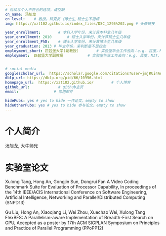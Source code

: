 ```yaml
---
# 后续与个人不符合的选项，请空缺
cn_name: 汤旭龙
cn_level:    # 教授，研究员（博士生,硕士生不用填
img: https://xzt102.github.io/index_files/DSC_1295%202.png # 头像链接

year_enrollment:        # 本科入学年份，来计算本科生几年级
year_enrollment: 2010       # 硕士入学年份，来计算硕士生几年级
year_enrollment_PhD:    # 博士入学年份，来计算博士生几年级
year_graduation: 2013 # 毕业年份，来判断是不是校友
employment_short: 匹兹堡大学(副教授)        # 实验室毕业工作去向：e.g. 百度，MIT，中石化，公务员
employment:  匹兹堡大学副教授           # 实验室毕业工作去向：e.g. 百度，MIT，中石化，公务员


# social media
googlescholar_url:  https://scholar.google.com/citations?user=jmjRUi4AAAAJ&hl=en      # googlescholar
dblp_url: https://dblp.org/pid/66/10956.html
homepage_url:  https://xzt102.github.io/        # 个人博客
github_url:             # github主页
email:                # 常用邮件

hidePubs: yes # yes to hide 一作论文，empty to show
hideOtherPubs: yes # yes to hide 参与论文，empty to show
---
```


# 个人简介

汤旭龙, 大牛师兄

# 实验室论文

Xulong Tang, Hong An, Gongjin Sun, Dongrui Fan
A Video Coding Benchmark Suite for Evaluation of Processor Capability,
In proceedings of the 14th IEEE/ACIS International Conference on Software Engineering, Artificial Intelligence, Networking and Parallel/Distributed Computing
(SNPD13)

Gu Liu, Hong An, Xiaoqiang Li, Wei Zhou, Xuechao Wei, Xulong Tang
FlexBFS: A Parallelism-aware Implementation of Breadth-First Search on GPU,
Accepted as a poster by 17th ACM SIGPLAN Symposium on Principles and Practice of Parallel Programming
(PPoPP12)